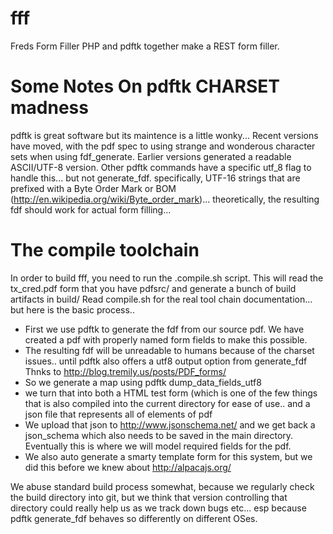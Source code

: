 fff
===

Freds Form Filler
PHP and pdftk together make a REST form filler.


Some Notes On pdftk CHARSET madness
==================================

pdftk is great software but its maintence is a little wonky...
Recent versions have moved, with the pdf spec to using strange and wonderous character sets when using fdf_generate. Earlier versions generated a readable ASCII/UTF-8 version.
Other pdftk commands have a specific utf_8 flag to handle this... but not generate_fdf. 
specifically, UTF-16 strings that are prefixed with a Byte Order Mark or BOM (http://en.wikipedia.org/wiki/Byte_order_mark)...
theoretically, the resulting fdf should work for actual form filling... 


The compile toolchain
====================================

In order to build fff, you need to run the .compile.sh script.
This will read the tx_cred.pdf form that you have pdfsrc/ and generate a bunch of build artifacts in build/
Read compile.sh for the real tool chain documentation... but here is the basic process..

* First we use pdftk to generate the fdf from our source pdf. We have created a pdf with properly named form fields to make this possible. 
* The resulting fdf will be unreadable to humans because of the charset issues.. until pdftk also offers a utf8 output option from generate_fdf Thnks to http://blog.tremily.us/posts/PDF_forms/ 
* So we generate a map using pdftk dump_data_fields_utf8
* we turn that into both a HTML test form (which is one of the few things that is also compiled into the current directory for ease of use.. and a json file that represents all of elements of pdf
* We upload that json to http://www.jsonschema.net/ and we get back a json_schema which also needs to be saved in the main directory. Eventually this is where we will model required fields for the pdf.
* We also auto generate a smarty template form for this system, but we did this before we knew about http://alpacajs.org/

We abuse standard build process somewhat, because we regularly check the build directory into git, but we think that version controlling that directory could really help us as we track down bugs etc... esp because pdftk generate_fdf behaves so differently on different OSes.



